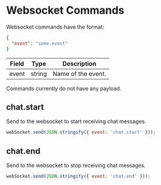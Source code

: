 # Websocket Commands

Websocket commands have the format:

```json
{
  "event": "some.event"
}
```

Field | Type    | Description
----- |-------- | -------------
event | string  | Name of the event.

Commands currently do not have any payload.

## chat.start

Send to the websocket to start receiving chat messages.

```javascript
webSocket.send(JSON.stringify({ event: 'chat.start' }));
```

## chat.end

Send to the websocket to stop receiving chat messages.

```javascript
webSocket.send(JSON.stringify({ event: 'chat.end' }));
```

